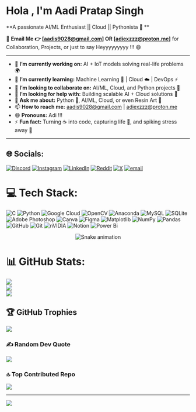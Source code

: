 # Hola , I'm Aadi Pratap Singh  
**A passionate   AI/ML Enthusiast   ||   Cloud   ||   Pythonista 🐍  **  

📧 **Email Me 👉 [aadis9028@gmail.com] OR [adiexzzz@proton.me]** for Collaboration, Projects, or just to say 
Heyyyyyyyyy !!! 😄  

---

- 🔭 **I’m currently working on:** AI + IoT models solving real-life problems 🌍  
- 🌱 **I’m currently learning:** Machine Learning 🤖 | Cloud ☁️ | DevOps ⚡  
- 👯 **I’m looking to collaborate on:** AI/ML, Cloud, and Python projects 🚀  
- 🤔 **I’m looking for help with:** Building scalable AI + Cloud solutions 🔗  
- 💬 **Ask me about:** Python 🐍, AI/ML, Cloud, or even Resin Art 🎨  
- 📫 **How to reach me:** [aadis9028@gmail.com](mailto:aadis9028@gmail.com) | [adiexzzz@proton.me](mailto:adiexzzz@proton.me)
- 😄 **Pronouns:**  Adi !!!
- ⚡ **Fun fact:** Turning ☕ into code, capturing life 📸, and spiking stress away 🏐  

---

## 🌐 Socials:
[![Discord](https://img.shields.io/badge/Discord-%237289DA.svg?logo=discord&logoColor=white)](https://discord.gg/adiiiiexeeee) [![Instagram](https://img.shields.io/badge/Instagram-%23E4405F.svg?logo=Instagram&logoColor=white)](https://instagram.com/adiexzzzzzz) [![LinkedIn](https://img.shields.io/badge/LinkedIn-%230077B5.svg?logo=linkedin&logoColor=white)](https://linkedin.com/in/adaipratapsingh7080/) [![Reddit](https://img.shields.io/badge/Reddit-%23FF4500.svg?logo=Reddit&logoColor=white)](https://reddit.com/user/adiexzzzzzz) [![X](https://img.shields.io/badge/X-black.svg?logo=X&logoColor=white)](https://x.com/adiexzzzzzz) [![email](https://img.shields.io/badge/Email-D14836?logo=gmail&logoColor=white)](mailto:adiexzzz@proton.me) 

# 💻 Tech Stack:
![C](https://img.shields.io/badge/c-%2300599C.svg?style=flat-square&logo=c&logoColor=white) ![Python](https://img.shields.io/badge/python-3670A0?style=flat-square&logo=python&logoColor=ffdd54) ![Google Cloud](https://img.shields.io/badge/GoogleCloud-%234285F4.svg?style=flat-square&logo=google-cloud&logoColor=white) ![OpenCV](https://img.shields.io/badge/opencv-%23white.svg?style=flat-square&logo=opencv&logoColor=white) ![Anaconda](https://img.shields.io/badge/Anaconda-%2344A833.svg?style=flat-square&logo=anaconda&logoColor=white) ![MySQL](https://img.shields.io/badge/mysql-4479A1.svg?style=flat-square&logo=mysql&logoColor=white) ![SQLite](https://img.shields.io/badge/sqlite-%2307405e.svg?style=flat-square&logo=sqlite&logoColor=white) ![Adobe Photoshop](https://img.shields.io/badge/adobe%20photoshop-%2331A8FF.svg?style=flat-square&logo=adobe%20photoshop&logoColor=white) ![Canva](https://img.shields.io/badge/Canva-%2300C4CC.svg?style=flat-square&logo=Canva&logoColor=white) ![Figma](https://img.shields.io/badge/figma-%23F24E1E.svg?style=flat-square&logo=figma&logoColor=white) ![Matplotlib](https://img.shields.io/badge/Matplotlib-%23ffffff.svg?style=flat-square&logo=Matplotlib&logoColor=black) ![NumPy](https://img.shields.io/badge/numpy-%23013243.svg?style=flat-square&logo=numpy&logoColor=white) ![Pandas](https://img.shields.io/badge/pandas-%23150458.svg?style=flat-square&logo=pandas&logoColor=white) ![GitHub](https://img.shields.io/badge/github-%23121011.svg?style=flat-square&logo=github&logoColor=white) ![Git](https://img.shields.io/badge/git-%23F05033.svg?style=flat-square&logo=git&logoColor=white) ![nVIDIA](https://img.shields.io/badge/nVIDIA-%2376B900.svg?style=flat-square&logo=nVIDIA&logoColor=white) ![Notion](https://img.shields.io/badge/Notion-%23000000.svg?style=flat-square&logo=notion&logoColor=white) ![Power Bi](https://img.shields.io/badge/power_bi-F2C811?style=flat-square&logo=powerbi&logoColor=black)

<!-- Snake Game Repo View -->

<div align="center">
  <img src="https://profile-readme-generator.com/assets/snake.svg" alt="Snake animation" />
</div>

# 📊 GitHub Stats:
![](https://github-readme-stats.vercel.app/api?username=Adiiii-i&theme=great-gatsby&hide_border=true&include_all_commits=true&count_private=false)<br/>
![](https://nirzak-streak-stats.vercel.app/?user=Adiiii-i&theme=great-gatsby&hide_border=true)<br/>
![](https://github-readme-stats.vercel.app/api/top-langs/?username=Adiiii-i&theme=great-gatsby&hide_border=true&include_all_commits=true&count_private=false&layout=compact)

## 🏆 GitHub Trophies
![](https://github-profile-trophy.vercel.app/?username=Adiiii-i&theme=gruvbox&no-frame=false&no-bg=true&margin-w=4)

### ✍️ Random Dev Quote
![](https://quotes-github-readme.vercel.app/api?type=horizontal&theme=gruvbox)

### 🔝 Top Contributed Repo
![](https://github-contributor-stats.vercel.app/api?username=Adiiii-i&limit=5&theme=gruvbox&combine_all_yearly_contributions=true)

---
[![](https://visitcount.itsvg.in/api?id=Adiiii-i&icon=6&color=7)](https://visitcount.itsvg.in)

<!-- Proudly created with GPRM ( https://gprm.itsvg.in ) -->
